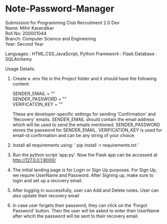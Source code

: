 # Note-Password-Manager
Submission for Programming Club Recruitment 2.0 Dev <br />
Name: Mihir Karandikar <br />
Roll No: 200001044 <br />
Branch: Computer Science and Engineering <br />
Year: Second Year <br />


Languages : HTML,CSS,JavaScript, Python 
Framework : Flask
Database : SQLAlchemy

Usage Details:

1) Create a .env file in the Project folder and it should have the following content:<br />

    SENDER_EMAIL = ""<br />
    SENDER_PASSWORD = ""<br />
    VERIFICATION_KEY = ""<br />
    
    These are developer-specific settings for sending 'Confirmation' and 'Recovery' emails. SENDER_EMAIL should contain the email address which will be used to send the emails mentioned. SENDER_PASSWORD stores the password for SENDER_EMAIL. VERIFICATION_KEY is used for email-id confirmation and can be any string of your choice.
    
2) Install all requirements using: ' pip install -r requirements.txt '

3) Run the python script 'app.py'. Now the Flask app can be accessed at http://127.0.0.1:8000/

4) The initial landing page is for Login or Sign Up purposes. For Sign Up, we require UserName and Password. After Signing up, make sure to login and set up a recovery email.

5) After logging in successfully, user can Add and Delete notes. User can also update their recovery email

6) In case user forgets their password, they can click on the 'Forgot Password' button. Then the user will be asked to enter their UserName after whcih the password will be sent to their recovery email.
